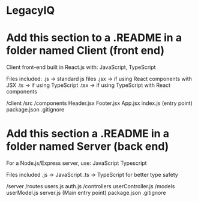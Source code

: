 # LegacyIQ

# Add this section to a .README in a folder named Client (front end)

Client front-end built in React.js with:
JavaScript,
TypeScript

Files included:
.js -> standard js files
.jsx -> if using React components with JSX
.ts -> if using TypeScript
.tsx -> if using TypeScript with React components

/client
  /src
    /components
      Header.jsx
      Footer.jsx
    App.jsx
    index.js (entry point)
  package.json
    .gitignore


# Add this section a .README in a folder named Server (back end)

For a Node.js/Express server, use:
JavaScript
Typescript

Files included
.js -> JavaScript
.ts -> TypeScript for better type safety

/server
  /routes
    users.js
    auth.js
  /controllers
    userController.js
  /models
    userModel.js
  server.js (Main entry point)
  package.json
  .gitignore
